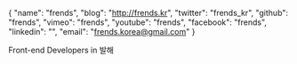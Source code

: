 {
    "name": "frends",
    "blog": "http://frends.kr",
    "twitter": "frends_kr",
    "github": "frends",
    "vimeo": "frends",
    "youtube": "frends",
    "facebook": "frends",
    "linkedin": "",
    "email": "frends.korea@gmail.com"
}

Front-end Developers in 발해

